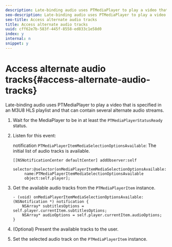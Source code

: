 ```yaml
---
description: Late-binding audio uses PTMediaPlayer to play a video that is specified in an M3U8 HLS playlist and that can contain several alternate audio streams.
seo-description: Late-binding audio uses PTMediaPlayer to play a video that is specified in an M3U8 HLS playlist and that can contain several alternate audio streams.
seo-title: Access alternate audio tracks
title: Access alternate audio tracks
uuid: cff62e7b-583f-445f-8558-ed833c1e58d0
index: y
internal: n
snippet: y
---
```


# Access alternate audio tracks{#access-alternate-audio-tracks}

Late-binding audio uses PTMediaPlayer to play a video that is specified in an M3U8 HLS playlist and that can contain several alternate audio streams.

1. Wait for the MediaPlayer to be in at least the `PTMediaPlayerStatusReady` status.
1. Listen for this event:

   notification `PTMediaPlayerItemMediaSelectionOptionsAvailable`: The initial list of audio tracks is available. 

   ```
   [[NSNotificationCenter defaultCenter] addObserver:self 
        selector:@selector(onMediaPlayerItemMediaSelectionOptionsAvailable:) 
        name:PTMediaPlayerItemMediaSelectionOptionsAvailable  
        object:self.player];
   ```

1. Get the available audio tracks from the `PTMediaPlayerItem` instance.

   ```
   - (void) onMediaPlayerItemMediaSelectionOptionsAvailable:(NSNotification *) notification { 
       NSArray* subtitlesOptions = self.player.currentItem.subtitlesOptions; 
       NSArray* audioOptions = self.player.currentItem.audioOptions; 
   }
   ```

1. (Optional) Present the available tracks to the user.
1. Set the selected audio track on the `PTMediaPlayerItem` instance.

